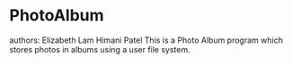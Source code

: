 # PhotoAlbum
authors:
Elizabeth Lam
Himani Patel
This is a Photo Album program which stores photos in albums using a user file system.
